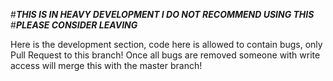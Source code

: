 #***THIS IS IN HEAVY DEVELOPMENT I DO NOT RECOMMEND USING THIS***
#***PLEASE CONSIDER LEAVING***

Here is the development section, code here is allowed to contain bugs, only Pull Request to this branch! Once all bugs are removed someone with write access will merge this with the master branch!